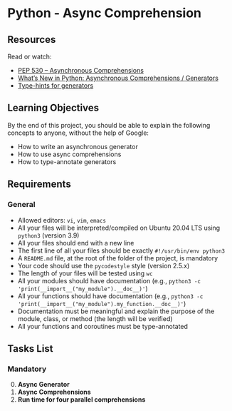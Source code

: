 # Python - Async Comprehension

## Resources
Read or watch:
- [PEP 530 – Asynchronous Comprehensions](https://peps.python.org/pep-0530/)
- [What’s New in Python: Asynchronous Comprehensions / Generators](https://docs.python.org/3/whatsnew/3.6.html#asynchronous-comprehensions)
- [Type-hints for generators](https://docs.python.org/3/library/typing.html#typing.Generator)

## Learning Objectives
By the end of this project, you should be able to explain the following concepts to anyone, without the help of Google:
- How to write an asynchronous generator
- How to use async comprehensions
- How to type-annotate generators

## Requirements

### General
- Allowed editors: `vi`, `vim`, `emacs`
- All your files will be interpreted/compiled on Ubuntu 20.04 LTS using `python3` (version 3.9)
- All your files should end with a new line
- The first line of all your files should be exactly `#!/usr/bin/env python3`
- A `README.md` file, at the root of the folder of the project, is mandatory
- Your code should use the `pycodestyle` style (version 2.5.x)
- The length of your files will be tested using `wc`
- All your modules should have documentation (e.g., `python3 -c 'print(__import__("my_module").__doc__)'`)
- All your functions should have documentation (e.g., `python3 -c 'print(__import__("my_module").my_function.__doc__)'`)
- Documentation must be meaningful and explain the purpose of the module, class, or method (the length will be verified)
- All your functions and coroutines must be type-annotated

## Tasks List

### Mandatory
0. **Async Generator**
1. **Async Comprehensions**
2. **Run time for four parallel comprehensions**